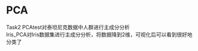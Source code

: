 # PCA
Task2
PCAtest对泰坦尼克数据中人群进行主成分分析                                 
Iris_PCA对Iris数据集进行主成分分析，将数据降到2维，可视化后可以看到很好地分类了
